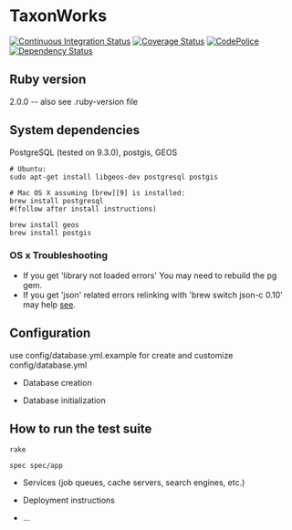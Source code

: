 TaxonWorks
==========

[![Continuous Integration Status][1]][2]
[![Coverage Status][3]][4]
[![CodePolice][5]][6]
[![Dependency Status][7]][8]

Ruby version
------------
2.0.0 -- also see .ruby-version file

System dependencies
------------------- 

PostgreSQL (tested on 9.3.0), postgis, GEOS
  
    # Ubuntu: 
    sudo apt-get install libgeos-dev postgresql postgis

    # Mac OS X assuming [brew][9] is installed:
    brew install postgresql 
    #(follow after install instructions)

    brew install geos
    brew install postgis

### OS x Troubleshooting

* If you get 'library not loaded errors' You may need to rebuild the pg gem.
* If you get 'json' related errors relinking with 'brew switch json-c 0.10' may help [see][10].

    
Configuration
-------------

use config/database.yml.example for create and customize config/database.yml

* Database creation

* Database initialization

How to run the test suite
-------------------------
    
    rake

    spec spec/app

* Services (job queues, cache servers, search engines, etc.)

* Deployment instructions

* ...


[1]: https://secure.travis-ci.org/SpeciesFileGroup/taxonworks.png
[2]: http://travis-ci.org/SpeciesFileGroup/taxonworks
[3]: https://coveralls.io/repos/SpeciesFileGroup/taxonworks/badge.png?branch=master
[4]: https://coveralls.io/r/SpeciesFileGroup/taxonworks?branch=master
[5]: https://codeclimate.com/github/SpeciesFileGroup/taxonworks.png
[6]: https://codeclimate.com/github/SpeciesFileGroup/taxonworks
[7]: https://gemnasium.com/SpeciesFileGroup/taxonworks.png
[8]: https://gemnasium.com/SpeciesFileGroup/taxonworks
[9]: http://brew.sh/
[10]: http://stackoverflow.com/questions/18071946/rails-postgis-upgrade-issues
